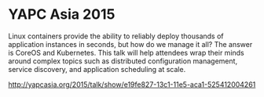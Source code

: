 # YAPC Asia 2015

Linux containers provide the ability to reliably deploy thousands of application instances in seconds, but how do we manage it all? The answer is CoreOS and Kubernetes. This talk will help attendees wrap their minds around complex topics such as distributed configuration management, service discovery, and application scheduling at scale.

http://yapcasia.org/2015/talk/show/e19fe827-13c1-11e5-aca1-525412004261


